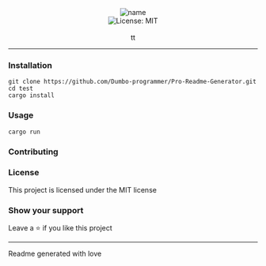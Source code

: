 <div align="center">
<img alt="name" align="center" src="https://img.shields.io/badge/test-FFFFFF?style=for-the-badge">
<br />
<img alt="License: MIT" src="https://img.shields.io/badge/License-MIT-blue.svg" /><br>
<br>
tt
</div>

***

### Installation
```
git clone https://github.com/Dumbo-programmer/Pro-Readme-Generator.git
cd test
cargo install
```

### Usage
```
cargo run
```

### Contributing

### License
This project is licensed under the MIT license
### Show your support
Leave a ⭐ if you like this project

***
Readme generated with love
